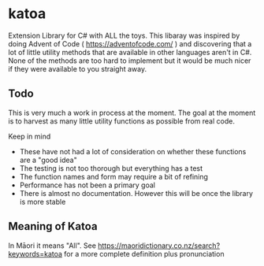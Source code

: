 # katoa

Extension Library for C# with ALL the toys.  This libaray was inspired by doing Advent of Code ( https://adventofcode.com/ ) and discovering that a lot of little utility methods that are available in other languages aren't in C#. None of the methods are too hard to implement but it would be much nicer if they were available to you straight away.


## Todo

This is very much a work in process at the moment.  The goal at the moment is to harvest as many little utility functions as possible from real code.

Keep in mind 

- These have not had a lot of consideration on whether these functions are a "good idea"
- The testing is not too thorough but everything has a test
- The function names and form may require a bit of refining
- Performance has not been a primary goal
- There is almost no documentation.  However this will be once the library is more stable
 


## Meaning of Katoa

In Māori it means "All".  See https://maoridictionary.co.nz/search?keywords=katoa for a more complete definition plus pronunciation
